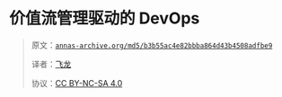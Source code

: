 # 价值流管理驱动的 DevOps

> 原文：[`annas-archive.org/md5/b3b55ac4e82bbba864d43b4508adfbe9`](https://annas-archive.org/md5/b3b55ac4e82bbba864d43b4508adfbe9)
> 
> 译者：[飞龙](https://github.com/wizardforcel)
> 
> 协议：[CC BY-NC-SA 4.0](http://creativecommons.org/licenses/by-nc-sa/4.0/)